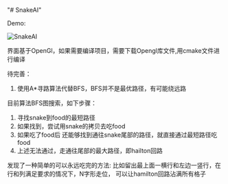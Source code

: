"# SnakeAI" 

Demo:

![SnakeAI](out/snakeBFSAI.gif)

界面基于OpenGl，如果需要编译项目，需要下载Opengl库文件,用cmake文件进行编译


待完善：
1. 使用A*寻路算法代替BFS，BFS并不是最优路径，有可能绕远路


目前算法BFS图搜索，如下步骤：
1. 寻找snake到food的最短路径
2. 如果找到，尝试用snake的拷贝去吃food
3. 如果吃了food后 还能够找到通往snake尾部的路径，就直接通过最短路径吃food
4. 上述无法通过，走通往尾部的最大路径，即hailton回路


发现了一种简单的可以永远吃完的方法:
    比如留出最上面一横行和左边一竖行，在行和列满足要求的情况下，N字形走位，
    可以让hamilton回路沾满所有格子